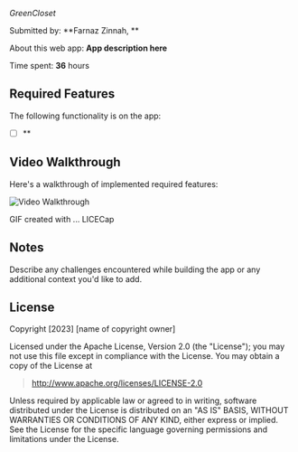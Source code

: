 *GreenCloset*

Submitted by: **Farnaz Zinnah, **

About this web app: **App description here**

Time spent: **36** hours

## Required Features

The following functionality is on the app:

- [ ] **

## Video Walkthrough

Here's a walkthrough of implemented required features:

<img src='http://i.imgur.com/link/to/your/gif/file.gif' title='Video Walkthrough' width='' alt='Video Walkthrough' />

GIF created with ...  LICECap

## Notes

Describe any challenges encountered while building the app or any additional context you'd like to add.

## License

Copyright [2023] [name of copyright owner]

Licensed under the Apache License, Version 2.0 (the "License"); you may not use this file except in compliance with the License. You may obtain a copy of the License at

> http://www.apache.org/licenses/LICENSE-2.0

Unless required by applicable law or agreed to in writing, software distributed under the License is distributed on an "AS IS" BASIS, WITHOUT WARRANTIES OR CONDITIONS OF ANY KIND, either express or implied. See the License for the specific language governing permissions and limitations under the License.
